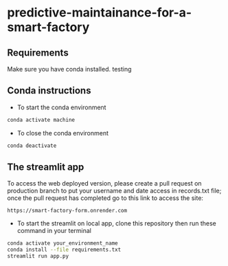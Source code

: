 # predictive-maintainance-for-a-smart-factory



## Requirements
Make sure you have conda installed. testing





## Conda instructions
- To start the conda environment

``` bash
conda activate machine
```

- To close the conda environment
``` bash
conda deactivate
```

## The streamlit app

To access the web deployed version, please create a pull request on production branch to put your username and date access in records.txt file; once the pull request has completed go to this link to access the site:
```
https://smart-factory-form.onrender.com
```

- To start the streamlit on local app, clone this repository then run these command in your terminal
```bash
conda activate your_environment_name
conda install --file requirements.txt
streamlit run app.py
```

